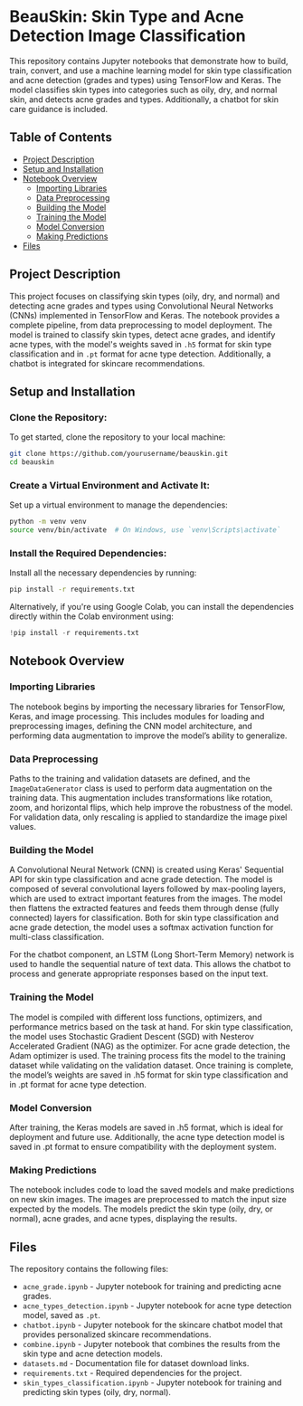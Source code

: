 # BeauSkin: Skin Type and Acne Detection Image Classification

This repository contains Jupyter notebooks that demonstrate how to build, train, convert, and use a machine learning model for skin type classification and acne detection (grades and types) using TensorFlow and Keras. The model classifies skin types into categories such as oily, dry, and normal skin, and detects acne grades and types. Additionally, a chatbot for skin care guidance is included.

## Table of Contents
- [Project Description](#project-description)
- [Setup and Installation](#setup-and-installation)
- [Notebook Overview](#notebook-overview)
  - [Importing Libraries](#importing-libraries)
  - [Data Preprocessing](#data-preprocessing)
  - [Building the Model](#building-the-model)
  - [Training the Model](#training-the-model)
  - [Model Conversion](#model-conversion)
  - [Making Predictions](#making-predictions)
- [Files](#files)

## Project Description
This project focuses on classifying skin types (oily, dry, and normal) and detecting acne grades and types using Convolutional Neural Networks (CNNs) implemented in TensorFlow and Keras. The notebook provides a complete pipeline, from data preprocessing to model deployment. The model is trained to classify skin types, detect acne grades, and identify acne types, with the model's weights saved in `.h5` format for skin type classification and in `.pt` format for acne type detection. Additionally, a chatbot is integrated for skincare recommendations.

## Setup and Installation

### Clone the Repository:
To get started, clone the repository to your local machine:
```bash
git clone https://github.com/yourusername/beauskin.git
cd beauskin
```

### Create a Virtual Environment and Activate It:
Set up a virtual environment to manage the dependencies:
```bash
python -m venv venv
source venv/bin/activate  # On Windows, use `venv\Scripts\activate`
```

### Install the Required Dependencies:
Install all the necessary dependencies by running:
```bash
pip install -r requirements.txt
```

Alternatively, if you're using Google Colab, you can install the dependencies directly within the Colab environment using:
```python
!pip install -r requirements.txt
```

## Notebook Overview

### Importing Libraries
The notebook begins by importing the necessary libraries for TensorFlow, Keras, and image processing. This includes modules for loading and preprocessing images, defining the CNN model architecture, and performing data augmentation to improve the model’s ability to generalize.

### Data Preprocessing
Paths to the training and validation datasets are defined, and the `ImageDataGenerator` class is used to perform data augmentation on the training data. This augmentation includes transformations like rotation, zoom, and horizontal flips, which help improve the robustness of the model. For validation data, only rescaling is applied to standardize the image pixel values.

### Building the Model
A Convolutional Neural Network (CNN) is created using Keras' Sequential API for skin type classification and acne grade detection. The model is composed of several convolutional layers followed by max-pooling layers, which are used to extract important features from the images. The model then flattens the extracted features and feeds them through dense (fully connected) layers for classification. Both for skin type classification and acne grade detection, the model uses a softmax activation function for multi-class classification.

For the chatbot component, an LSTM (Long Short-Term Memory) network is used to handle the sequential nature of text data. This allows the chatbot to process and generate appropriate responses based on the input text.

### Training the Model
The model is compiled with different loss functions, optimizers, and performance metrics based on the task at hand. For skin type classification, the model uses Stochastic Gradient Descent (SGD) with Nesterov Accelerated Gradient (NAG) as the optimizer. For acne grade detection, the Adam optimizer is used. The training process fits the model to the training dataset while validating on the validation dataset. Once training is complete, the model’s weights are saved in .h5 format for skin type classification and in .pt format for acne type detection.

### Model Conversion
After training, the Keras models are saved in .h5 format, which is ideal for deployment and future use. Additionally, the acne type detection model is saved in .pt format to ensure compatibility with the deployment system.

### Making Predictions
The notebook includes code to load the saved models and make predictions on new skin images. The images are preprocessed to match the input size expected by the models. The models predict the skin type (oily, dry, or normal), acne grades, and acne types, displaying the results.

## Files
The repository contains the following files:
- `acne_grade.ipynb` - Jupyter notebook for training and predicting acne grades.
- `acne_types_detection.ipynb` - Jupyter notebook for acne type detection model, saved as `.pt`.
- `chatbot.ipynb` - Jupyter notebook for the skincare chatbot model that provides personalized skincare recommendations.
- `combine.ipynb` - Jupyter notebook that combines the results from the skin type and acne detection models.
- `datasets.md` - Documentation file for dataset download links.
- `requirements.txt` - Required dependencies for the project.
- `skin_types_classification.ipynb` - Jupyter notebook for training and predicting skin types (oily, dry, normal).
